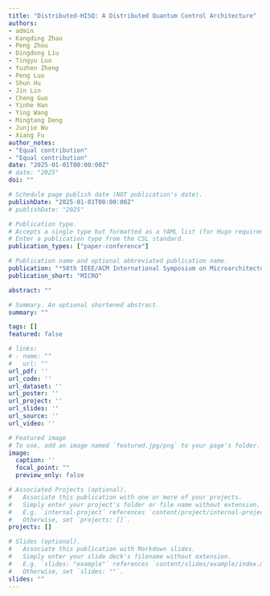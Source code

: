 ```yaml
---
title: "Distributed-HISQ: A Distributed Quantum Control Architecture"
authors:
- admin
- Kangding Zhao
- Peng Zhou
- Dingdong Liu
- Tingyu Luo
- Yuzhen Zheng
- Peng Luo
- Shun Hu
- Jin Lin
- Cheng Guo
- Yinhe Han
- Ying Wang
- Mingtang Deng
- Junjie Wu
- Xiang Fu
author_notes:
- "Equal contribution"
- "Equal contribution"
date: "2025-01-01T00:00:00Z"
# date: "2025"
doi: ""

# Schedule page publish date (NOT publication's date).
publishDate: "2025-01-01T00:00:00Z"
# publishDate: "2025"

# Publication type.
# Accepts a single type but formatted as a YAML list (for Hugo requirements).
# Enter a publication type from the CSL standard.
publication_types: ["paper-conference"]

# Publication name and optional abbreviated publication name.
publication: "*58th IEEE/ACM International Symposium on Microarchitecture (MICRO). Acceptance Ratio: 124/597 = 20.7%*"
publication_short: "MICRO"

abstract: ""

# Summary. An optional shortened abstract.
summary: ""

tags: []
featured: false

# links:
# - name: ""
#   url: ""
url_pdf: ''
url_code: ''
url_dataset: ''
url_poster: ''
url_project: ''
url_slides: ''
url_source: ''
url_video: ''

# Featured image
# To use, add an image named `featured.jpg/png` to your page's folder. 
image:
  caption: ''
  focal_point: ""
  preview_only: false

# Associated Projects (optional).
#   Associate this publication with one or more of your projects.
#   Simply enter your project's folder or file name without extension.
#   E.g. `internal-project` references `content/project/internal-project/index.md`.
#   Otherwise, set `projects: []`.
projects: []

# Slides (optional).
#   Associate this publication with Markdown slides.
#   Simply enter your slide deck's filename without extension.
#   E.g. `slides: "example"` references `content/slides/example/index.md`.
#   Otherwise, set `slides: ""`.
slides: ""
---
```

